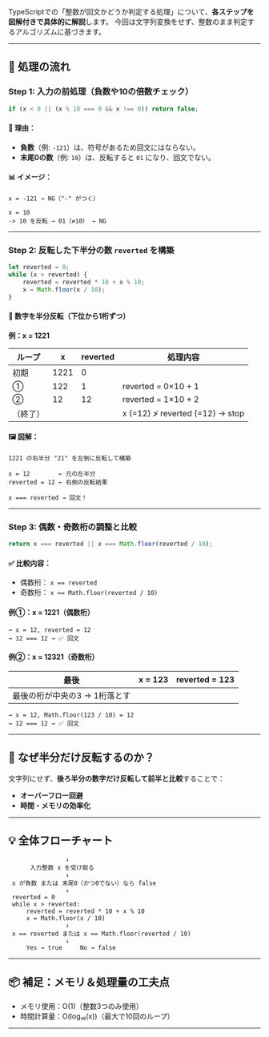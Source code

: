 TypeScriptでの「整数が回文かどうか判定する処理」について、**各ステップを図解付きで具体的に解説**します。
今回は文字列変換をせず、整数のまま判定するアルゴリズムに基づきます。

---

## 🔢 処理の流れ

### Step 1: 入力の前処理（負数や10の倍数チェック）

```ts
if (x < 0 || (x % 10 === 0 && x !== 0)) return false;
```

#### 📘 理由：

* **負数**（例: `-121`）は、符号があるため回文にはならない。
* **末尾0の数**（例: `10`）は、反転すると `01` になり、回文でない。

#### 📊 イメージ：

```
x = -121 → NG（"-" がつく）

x = 10
-> 10 を反転 → 01（≠10） → NG
```

---

### Step 2: 反転した下半分の数 `reverted` を構築

```ts
let reverted = 0;
while (x > reverted) {
    reverted = reverted * 10 + x % 10;
    x = Math.floor(x / 10);
}
```

#### 🔁 数字を半分反転（下位から1桁ずつ）

**例：x = 1221**

| ループ  | x    | reverted | 処理内容                            |
| ---- | ---- | -------- | ------------------------------- |
| 初期   | 1221 | 0        |                                 |
| ①    | 122  | 1        | reverted = 0×10 + 1             |
| ②    | 12   | 12       | reverted = 1×10 + 2             |
| （終了） |      |          | x (=12) ≯ reverted (=12) → stop |

#### 🖼️ 図解：

```
1221 の右半分 "21" を左側に反転して構築

x = 12        ← 元の左半分
reverted = 12 ← 右側の反転結果

x === reverted → 回文！
```

---

### Step 3: 偶数・奇数桁の調整と比較

```ts
return x === reverted || x === Math.floor(reverted / 10);
```

#### ✅ 比較内容：

* 偶数桁： `x == reverted`
* 奇数桁： `x == Math.floor(reverted / 10)`

#### 例①：x = 1221（偶数桁）

```
→ x = 12, reverted = 12
→ 12 === 12 → ✅ 回文
```

#### 例②：x = 12321（奇数桁）

| 最後                | x = 123 | reverted = 123 |
| ----------------- | ------- | -------------- |
| 最後の桁が中央の3 → 1桁落とす |         |                |

```
→ x = 12, Math.floor(123 / 10) = 12
→ 12 === 12 → ✅ 回文
```

---

## 🧠 なぜ半分だけ反転するのか？

文字列にせず、**後ろ半分の数字だけ反転して前半と比較**することで：

* **オーバーフロー回避**
* **時間・メモリの効率化**

---

## 💡 全体フローチャート

```plaintext
                ↓
      入力整数 x を受け取る
                ↓
 x が負数 または 末尾0（かつ0でない）なら false
                ↓
 reverted = 0
 while x > reverted:
     reverted = reverted * 10 + x % 10
     x = Math.floor(x / 10)
                ↓
 x == reverted または x == Math.floor(reverted / 10)
                ↓
     Yes → true     No → false
```

---

## 📦 補足：メモリ＆処理量の工夫点

* メモリ使用：O(1)（整数3つのみ使用）
* 時間計算量：O(log₁₀(x))（最大で10回のループ）

---
